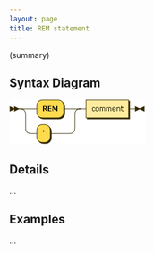 ```yaml
---
layout: page
title: REM statement
---
```


(summary)


## Syntax Diagram

![Syntax diagram](/diagram/REM-statement.png)


## Details

...


## Examples

...
